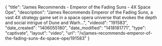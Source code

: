 {
    "title": "James Recommends - Emperor of the Fading Suns - 4X Space Ope",
    "description": "James Recommends Emperor of the Fading Suns, a vast 4X strategy game set in a space opera universe that evokes the depth and social intrigue of Dune and Warh...",
    "videoid": "191583",
    "date_created": "1406055180",
    "date_modified": "1418181771",
    "type": "captivate",
    "layout": "video",
    "url": "\/v\/james-recommends-emperor-of-the-fading-suns-4x-space-ope\/191583"
}